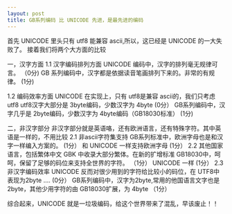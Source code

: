 ```yaml
---
layout: post
title: GB系列编码 比 UNICODE 先进，是最先进的编码
---
```


首先 UNICODE 里头只有 utf8 能兼容 ascii,所以，这已经是 UNICODE 的一大失败了。
接着我们将两个大方面的比较

一，汉字方面
1.1 汉字编码排列方面
UNICODE 编码中，汉字的排列毫无规律可言。 （0分)
GB 系列编码中，汉字都是依据读音笔画排列下来的。非常的有规律。 (1分)

1.2 编码效率方面
UNICODE 在实现上，只有 utf8是兼容 ascii的，我们只考虑 utf8
utf8汉字大部分是 3byte编码，少数汉字为 4byte (0分）
GB系列编码中，汉字几乎是 2byte编码，少数汉字为 4byte编码（GB18030标准） (1分)

二，非汉字部分
非汉字部分就是英语咯，还有欧洲语言，还有特殊字符。其中英语是一样的，不用比较
2.1 非ascii字符集支持
GB系列标准中，欧洲字母也是和汉字一样编入方案的。 (1分）
和 UNICODE 一样支持欧洲字母 (1分）
2.2 其他国家语言，包括繁体中文
GBK 中收录大部分繁体。在新的扩增标准 GB18030中，呵呵，保留了足够的码位来支持全世界的字符。 （1分）
UNICODE 一样 (1分）
2.3 非汉字编码效率
UNICODE 反而对很少用到的字符给比较小的码位，在 UTF8中表现为2byte ....  (0分）
GB系列编码中，汉字为2byte,常用的他国语言文字也是2byte，其他少用字符的由 GB18030扩展，为 4byte （1分）

综合起来，UNICODE 就是一垃圾编码，给这个世界带来了混乱，早该废止！！ 
